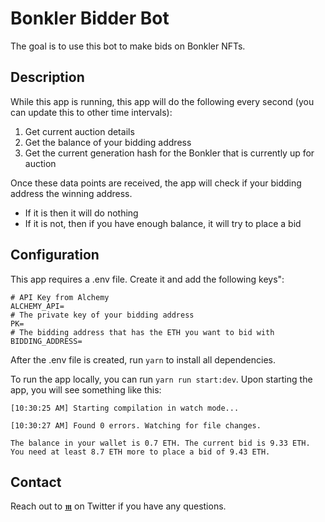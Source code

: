 # Bonkler Bidder Bot

The goal is to use this bot to make bids on Bonkler NFTs.

## Description

While this app is running, this app will do the following every second (you can update this to other time intervals):

1. Get current auction details
2. Get the balance of your bidding address
3. Get the current generation hash for the Bonkler that is currently up for auction

Once these data points are received, the app will check if your bidding address the winning address.

- If it is then it will do nothing
- If it is not, then if you have enough balance, it will try to place a bid

## Configuration

This app requires a .env file. Create it and add the following keys":

```
# API Key from Alchemy
ALCHEMY_API=
# The private key of your bidding address
PK=
# The bidding address that has the ETH you want to bid with
BIDDING_ADDRESS=
```

After the .env file is created, run `yarn` to install all dependencies.

To run the app locally, you can run `yarn run start:dev`. Upon starting the app, you will see something like this:

```
[10:30:25 AM] Starting compilation in watch mode...

[10:30:27 AM] Found 0 errors. Watching for file changes.

The balance in your wallet is 0.7 ETH. The current bid is 9.33 ETH. You need at least 8.7 ETH more to place a bid of 9.43 ETH.
```

## Contact

Reach out to [𝖒](https://twitter.com/mehranhydary) on Twitter if you have any questions.
